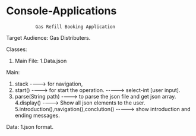 # Console-Applications
               Gas Refill Booking Application             

Target Audience:  Gas Distributers.

Classes:
1.	Main
File:
    1.Data.json

Main:
1.	stack      ---->  for navigation,
2.	start()    ----> for start the operation.
                  -----> select-int [user input].
3.	parse(String path) ----> to parse the json file and get json array.
    4.display() ----> Show all json elements to the user.
    5.introduction(),navigation(),conclution() 
                       -----> show introduction and ending messages.

Data:
     1.json format.
